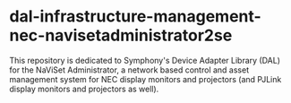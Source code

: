 # dal-infrastructure-management-nec-navisetadministrator2se
This repository is dedicated to Symphony's Device Adapter Library (DAL) for the NaViSet Administrator, a network based control and asset management system for NEC display monitors and projectors (and PJLink display monitors and projectors as well).
